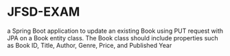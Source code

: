 # JFSD-EXAM
a Spring Boot application to update an existing Book using PUT request with JPA on a Book entity class. The Book class should include properties such as Book ID, Title, Author, Genre, Price, and Published Year
